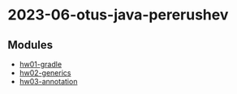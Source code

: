 # 2023-06-otus-java-pererushev

## Modules
* [hw01-gradle](hw01-gradle/README.md)
* [hw02-generics](hw02-generics/README.md)
* [hw03-annotation](hw03-annotation/README.md)